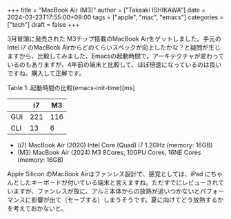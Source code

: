 +++
title = "MacBook Air (M3)"
author = ["Takaaki ISHIKAWA"]
date = 2024-03-23T17:55:00+09:00
tags = ["apple", "mac", "emacs"]
categories = ["tech"]
draft = false
+++

3月冒頭に発売された M3チップ搭載のMacBook Airをゲットしました。手元の Intel i7 のMacBook Airからどのくらいスペックが向上したかな？と疑問が生じますから、比較してみました、Emacsの起動時間で。アーキテクチャが変わっているのもありますが、4年前の端末と比較して、ほぼ倍速になっているのは良いですね。購入して正解です。  

<div class="table-caption">
  <span class="table-number">Table 1</span>:
  起動時間の比較(emacs-init-time)[ms]
</div>

|     | i7  | M3  |
|-----|-----|-----|
| GUI | 221 | 116 |
| CLI | 13  | 6   |

-   (i7) MacBook Air (2020) Intel Core (Quad) i7 1.2GHz (memory: 16GB)
-   (M3) MacBook Air (2024) M3 8Cores, 10GPU Cores, 16NE Cores (memory: 16GB)

Apple Silicon のMacBook Airはファンレス設計で、感覚としては、iPad にちゃんとしたキーボードが付いている端末と言えますね。ただすでにレビューされていますが、ファンレスが故に、アルミ本体からの放熱が追いつかないとパフォーマンスに影響が出て（セーブする）しまうそうです。夏に向けてどう放熱するかを考えておかないと。